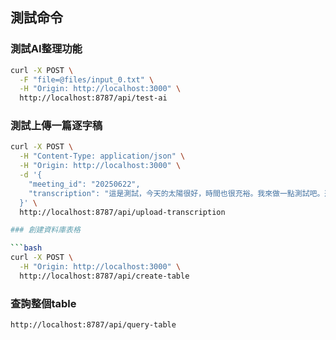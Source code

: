 ## 測試命令

### 測試AI整理功能

```bash
curl -X POST \
  -F "file=@files/input_0.txt" \
  -H "Origin: http://localhost:3000" \
  http://localhost:8787/api/test-ai
```

### 測試上傳一篇逐字稿

```bash
curl -X POST \
  -H "Content-Type: application/json" \
  -H "Origin: http://localhost:3000" \
  -d '{
    "meeting_id": "20250622",
    "transcription": "這是測試，今天的太陽很好，時間也很充裕。我來做一點測試吧。逐字稿的摘要用英文整理也行吧。"
  }' \
  http://localhost:8787/api/upload-transcription

### 創建資料庫表格

```bash
curl -X POST \
  -H "Origin: http://localhost:3000" \
  http://localhost:8787/api/create-table
```

### 查詢整個table

```bash
http://localhost:8787/api/query-table
```